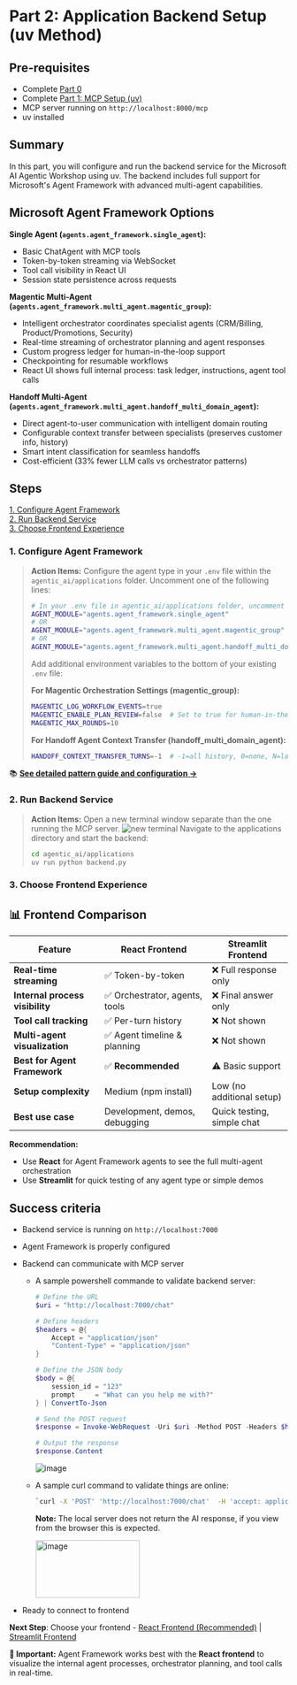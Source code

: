# Part 2: Application Backend Setup (uv Method)

## Pre-requisites
- Complete [Part 0](../SETUP.md)
- Complete [Part 1: MCP Setup (uv)](01_mcp_uv.md)
- MCP server running on `http://localhost:8000/mcp`
- uv installed

## Summary
In this part, you will configure and run the backend service for the Microsoft AI Agentic Workshop using uv. The backend includes full support for Microsoft's Agent Framework with advanced multi-agent capabilities.

## Microsoft Agent Framework Options

**Single Agent (`agents.agent_framework.single_agent`):**
- Basic ChatAgent with MCP tools
- Token-by-token streaming via WebSocket
- Tool call visibility in React UI
- Session state persistence across requests

**Magentic Multi-Agent (`agents.agent_framework.multi_agent.magentic_group`):**
- Intelligent orchestrator coordinates specialist agents (CRM/Billing, Product/Promotions, Security)
- Real-time streaming of orchestrator planning and agent responses
- Custom progress ledger for human-in-the-loop support
- Checkpointing for resumable workflows
- React UI shows full internal process: task ledger, instructions, agent tool calls

**Handoff Multi-Agent (`agents.agent_framework.multi_agent.handoff_multi_domain_agent`):**
- Direct agent-to-user communication with intelligent domain routing
- Configurable context transfer between specialists (preserves customer info, history)
- Smart intent classification for seamless handoffs
- Cost-efficient (33% fewer LLM calls vs orchestrator patterns)

## Steps
[1. Configure Agent Framework](#1-configure-agent-framework)  
[2. Run Backend Service](#2-run-backend-service)  
[3. Choose Frontend Experience](#3-choose-frontend-experience)

### 1. Configure Agent Framework

> **Action Items:**
> Configure the agent type in your `.env` file within the `agentic_ai/applications` folder. Uncomment one of the following lines:
> ```bash
> # In your .env file in agentic_ai/applications folder, uncomment one of following for agent framework:
> AGENT_MODULE="agents.agent_framework.single_agent"
> # OR
> AGENT_MODULE="agents.agent_framework.multi_agent.magentic_group"
> # OR
> AGENT_MODULE="agents.agent_framework.multi_agent.handoff_multi_domain_agent"
> ```
> 
> Add additional environment variables to the bottom of your existing `.env` file:
> 
> **For Magentic Orchestration Settings (magentic_group):**
> ```bash
> MAGENTIC_LOG_WORKFLOW_EVENTS=true
> MAGENTIC_ENABLE_PLAN_REVIEW=false  # Set to true for human-in-the-loop plan approval
> MAGENTIC_MAX_ROUNDS=10
> ```
> 
> **For Handoff Agent Context Transfer (handoff_multi_domain_agent):**
> ```bash
> HANDOFF_CONTEXT_TRANSFER_TURNS=-1  # -1=all history, 0=none, N=last N turns
> ```

📚 **[See detailed pattern guide and configuration →](../agentic_ai/agents/agent_framework/README.md)**

### 2. Run Backend Service

> **Action Items:**
> Open a new terminal window separate than the one running the MCP server.
> ![new terminal](media/01_mcp_new_terminal.png)
> Navigate to the applications directory and start the backend:
> ```bash
> cd agentic_ai/applications
> uv run python backend.py
> ```

### 3. Choose Frontend Experience

## 📊 Frontend Comparison

| Feature | React Frontend | Streamlit Frontend |
|---------|---------------|-------------------|
| **Real-time streaming** | ✅ Token-by-token | ❌ Full response only |
| **Internal process visibility** | ✅ Orchestrator, agents, tools | ❌ Final answer only |
| **Tool call tracking** | ✅ Per-turn history | ❌ Not shown |
| **Multi-agent visualization** | ✅ Agent timeline & planning | ❌ Not shown |
| **Best for Agent Framework** | ✅ **Recommended** | ⚠️ Basic support |
| **Setup complexity** | Medium (npm install) | Low (no additional setup) |
| **Best use case** | Development, demos, debugging | Quick testing, simple chat |

**Recommendation:**
- Use **React** for Agent Framework agents to see the full multi-agent orchestration
- Use **Streamlit** for quick testing of any agent type or simple demos

## Success criteria
- Backend service is running on `http://localhost:7000`
- Agent Framework is properly configured
- Backend can communicate with MCP server
  - A sample powershell commande to validate backend server:
    ```powershell
    # Define the URL
    $uri = "http://localhost:7000/chat"
  
    # Define headers
    $headers = @{
        Accept = "application/json"
        "Content-Type" = "application/json"
    }
    
    # Define the JSON body
    $body = @{
        session_id = "123"
        prompt     = "What can you help me with?"
    } | ConvertTo-Json
    
    # Send the POST request
    $response = Invoke-WebRequest -Uri $uri -Method POST -Headers $headers -Body $body
    
    # Output the response
    $response.Content
    ```
    <img alt="image" src="https://github.com/user-attachments/assets/1f8b992b-3d0e-40c9-8000-484f88e64db5" />
 
  - A sample curl command to validate things are online:
    ```bash
    `curl -X 'POST' 'http://localhost:7000/chat'  -H 'accept: application/json'  -H 'Content-Type: application/json'  -d '{"session_id": "123", "prompt": "What can you help me with?"}'`
    ```

    **Note:** The local server does not return the AI response, if you view from the browser this is expected.

    <img width="188" height="104" alt="image" src="https://github.com/user-attachments/assets/69595c07-c55c-4f07-9b92-63e915ab8f41" />

- Ready to connect to frontend

**Next Step**: Choose your frontend - [React Frontend (Recommended)](03_frontend_react.md) | [Streamlit Frontend](03_frontend_streamlit_uv.md)

**📌 Important:** Agent Framework works best with the **React frontend** to visualize the internal agent processes, orchestrator planning, and tool calls in real-time.


